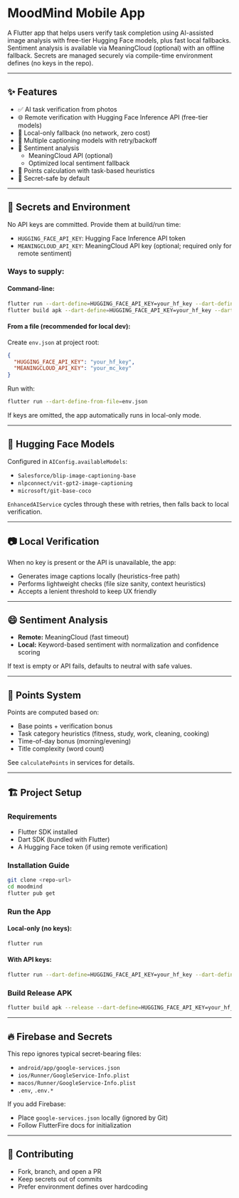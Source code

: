 # MoodMind Mobile App

A Flutter app that helps users verify task completion using AI-assisted image analysis with free-tier Hugging Face models, plus fast local fallbacks. Sentiment analysis is available via MeaningCloud (optional) with an offline fallback. Secrets are managed securely via compile-time environment defines (no keys in the repo).

---

## ✨ Features

- ✅ AI task verification from photos
- 🌐 Remote verification with Hugging Face Inference API (free-tier models)
- 💾 Local-only fallback (no network, zero cost)
- 🔁 Multiple captioning models with retry/backoff
- 🧠 Sentiment analysis
  - MeaningCloud API (optional)
  - Optimized local sentiment fallback
- 🎯 Points calculation with task-based heuristics
- 🔐 Secret-safe by default

---

## 🔐 Secrets and Environment

No API keys are committed. Provide them at build/run time:

- `HUGGING_FACE_API_KEY`: Hugging Face Inference API token
- `MEANINGCLOUD_API_KEY`: MeaningCloud API key (optional; required only for remote sentiment)

### Ways to supply:

#### Command-line:

```bash
flutter run --dart-define=HUGGING_FACE_API_KEY=your_hf_key --dart-define=MEANINGCLOUD_API_KEY=your_mc_key
flutter build apk --dart-define=HUGGING_FACE_API_KEY=your_hf_key --dart-define=MEANINGCLOUD_API_KEY=your_mc_key
```

#### From a file (recommended for local dev):

Create `env.json` at project root:

```json
{
  "HUGGING_FACE_API_KEY": "your_hf_key",
  "MEANINGCLOUD_API_KEY": "your_mc_key"
}
```

Run with:

```bash
flutter run --dart-define-from-file=env.json
```

If keys are omitted, the app automatically runs in local-only mode.

---

## 🤖 Hugging Face Models

Configured in `AIConfig.availableModels`:

- `Salesforce/blip-image-captioning-base`
- `nlpconnect/vit-gpt2-image-captioning`
- `microsoft/git-base-coco`

`EnhancedAIService` cycles through these with retries, then falls back to local verification.

---

## 📷 Local Verification

When no key is present or the API is unavailable, the app:

- Generates image captions locally (heuristics-free path)
- Performs lightweight checks (file size sanity, context heuristics)
- Accepts a lenient threshold to keep UX friendly

---

## 😄 Sentiment Analysis

- **Remote:** MeaningCloud (fast timeout)
- **Local:** Keyword-based sentiment with normalization and confidence scoring

If text is empty or API fails, defaults to neutral with safe values.

---

## 🧮 Points System

Points are computed based on:

- Base points + verification bonus
- Task category heuristics (fitness, study, work, cleaning, cooking)
- Time-of-day bonus (morning/evening)
- Title complexity (word count)

See `calculatePoints` in services for details.

---

## 🏗️ Project Setup

### Requirements

- Flutter SDK installed
- Dart SDK (bundled with Flutter)
- A Hugging Face token (if using remote verification)

### Installation Guide

```bash
git clone <repo-url>
cd moodmind
flutter pub get
```

### Run the App

#### Local-only (no keys):

```bash
flutter run
```

#### With API keys:

```bash
flutter run --dart-define=HUGGING_FACE_API_KEY=your_hf_key --dart-define=MEANINGCLOUD_API_KEY=your_mc_key
```

### Build Release APK

```bash
flutter build apk --release --dart-define=HUGGING_FACE_API_KEY=your_hf_key --dart-define=MEANINGCLOUD_API_KEY=your_mc_key
```

---

## 🔥 Firebase and Secrets

This repo ignores typical secret-bearing files:

- `android/app/google-services.json`
- `ios/Runner/GoogleService-Info.plist`
- `macos/Runner/GoogleService-Info.plist`
- `.env`, `.env.*`

If you add Firebase:

- Place `google-services.json` locally (ignored by Git)
- Follow FlutterFire docs for initialization

---

## 🤝 Contributing

- Fork, branch, and open a PR
- Keep secrets out of commits
- Prefer environment defines over hardcoding
